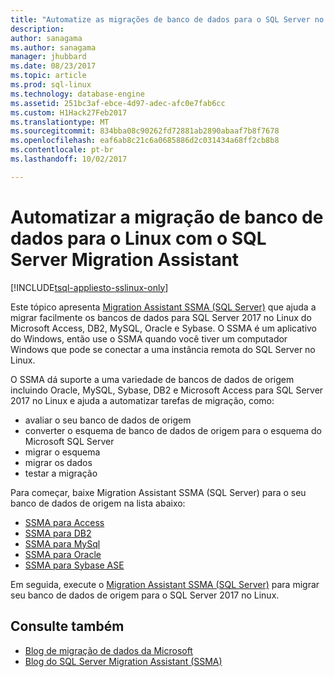 ```yaml
---
title: "Automatize as migrações de banco de dados para o SQL Server no Linux | Microsoft Docs"
description: 
author: sanagama
ms.author: sanagama
manager: jhubbard
ms.date: 08/23/2017
ms.topic: article
ms.prod: sql-linux
ms.technology: database-engine
ms.assetid: 251bc3af-ebce-4d97-adec-afc0e7fab6cc
ms.custom: H1Hack27Feb2017
ms.translationtype: MT
ms.sourcegitcommit: 834bba08c90262fd72881ab2890abaaf7b8f7678
ms.openlocfilehash: eaf6ab8c21c6a0685886d2c031434a68ff2cb8b8
ms.contentlocale: pt-br
ms.lasthandoff: 10/02/2017

---
```

# <a name="automate-database-migration-to-linux-with-the-sql-server-migration-assistant"></a>Automatizar a migração de banco de dados para o Linux com o SQL Server Migration Assistant

[!INCLUDE[tsql-appliesto-sslinux-only](../includes/tsql-appliesto-sslinux-only.md)]

Este tópico apresenta [Migration Assistant SSMA (SQL Server)](http://msdn.microsoft.com/library/mt613434.aspx) que ajuda a migrar facilmente os bancos de dados para SQL Server 2017 no Linux do Microsoft Access, DB2, MySQL, Oracle e Sybase. O SSMA é um aplicativo do Windows, então use o SSMA quando você tiver um computador Windows que pode se conectar a uma instância remota do SQL Server no Linux. 

O SSMA dá suporte a uma variedade de bancos de dados de origem incluindo Oracle, MySQL, Sybase, DB2 e Microsoft Access para SQL Server 2017 no Linux e ajuda a automatizar tarefas de migração, como:

- avaliar o seu banco de dados de origem
- converter o esquema de banco de dados de origem para o esquema do Microsoft SQL Server
- migrar o esquema
- migrar os dados
- testar a migração

Para começar, baixe Migration Assistant SSMA (SQL Server) para o seu banco de dados de origem na lista abaixo:
- [SSMA para Access](http://aka.ms/ssmaforaccess)
- [SSMA para DB2](http://aka.ms/ssmafordb2)
- [SSMA para MySql](http://aka.ms/ssmaformysql) 
- [SSMA para Oracle](http://aka.ms/ssmafororacle)
- [SSMA para Sybase ASE](http://aka.ms/ssmaforsybase) 

Em seguida, execute o [Migration Assistant SSMA (SQL Server)](http://msdn.microsoft.com/library/mt613434.aspx) para migrar seu banco de dados de origem para o SQL Server 2017 no Linux.

## <a name="see-also"></a>Consulte também
- [Blog de migração de dados da Microsoft](http://blogs.msdn.microsoft.com/datamigration)
- [Blog do SQL Server Migration Assistant (SSMA)](http://blogs.msdn.microsoft.com/ssma/)


